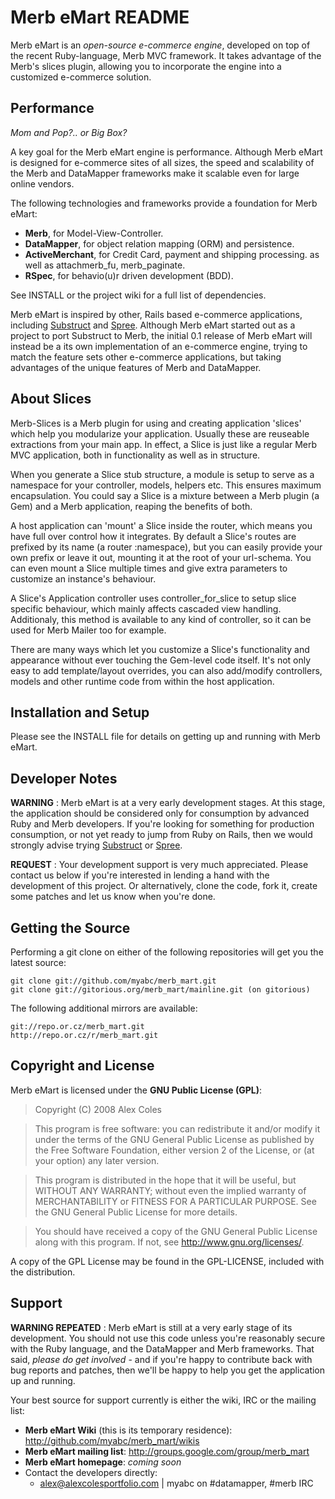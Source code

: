 Merb eMart README
=================

Merb eMart is an *open-source e-commerce engine*, developed on top of the recent
Ruby-language, Merb MVC framework. It takes advantage of the Merb's slices
plugin, allowing you to incorporate the engine into a customized e-commerce
solution.

Performance
-----------

_Mom and Pop?.. or Big Box?_

A key goal for the Merb eMart engine is performance. Although Merb eMart is 
designed for e-commerce sites of all sizes, the speed and scalability of the 
Merb and DataMapper frameworks make it scalable even for large online vendors.

The following technologies and frameworks provide a foundation for Merb eMart:

 * **Merb**, for Model-View-Controller.
 * **DataMapper**, for object relation mapping (ORM) and persistence.
 * **ActiveMerchant**, for Credit Card, payment and shipping processing.
   as well as attachmerb\_fu, merb\_paginate.
 * **RSpec**, for behavio(u)r driven development (BDD).

See INSTALL or the project wiki for a full list of dependencies.

Merb eMart is inspired by other, Rails based e-commerce applications, including
[Substruct][substruct] and [Spree][spree]. Although Merb eMart started out as a
project to port Substruct to Merb, the initial 0.1 release of Merb eMart will
instead be a its own implementation of an e-commerce engine, trying to match
the feature sets other e-commerce applications, but taking advantages of the
unique features of Merb and DataMapper.

About Slices
------------

Merb-Slices is a Merb plugin for using and creating application 'slices' which
help you modularize your application. Usually these are reuseable extractions
from your main app. In effect, a Slice is just like a regular Merb MVC
application, both in functionality as well as in structure.

When you generate a Slice stub structure, a module is setup to serve as a
namespace for your controller, models, helpers etc. This ensures maximum
encapsulation. You could say a Slice is a mixture between a Merb plugin (a
Gem) and a Merb application, reaping the benefits of both.

A host application can 'mount' a Slice inside the router, which means you have
full over control how it integrates. By default a Slice's routes are prefixed
by its name (a router :namespace), but you can easily provide your own prefix
or leave it out, mounting it at the root of your url-schema. You can even
mount a Slice multiple times and give extra parameters to customize an
instance's behaviour.

A Slice's Application controller uses controller\_for\_slice to setup slice
specific behaviour, which mainly affects cascaded view handling. Additionaly,
this method is available to any kind of controller, so it can be used for
Merb Mailer too for example.

There are many ways which let you customize a Slice's functionality and
appearance without ever touching the Gem-level code itself. It's not only easy
to add template/layout overrides, you can also add/modify controllers, models
and other runtime code from within the host application.

Installation and Setup
----------------------

Please see the INSTALL file for details on getting up and running with Merb eMart.

Developer Notes
---------------

**WARNING** : Merb eMart is at a very early development stages. At this stage, 
the application should be considered only for consumption by advanced Ruby and
Merb developers. If you're looking for something for production consumption,
or not yet ready to jump from Ruby on Rails, then we would strongly advise 
trying [Substruct][substruct] or [Spree][spree].

**REQUEST** : Your development support is very much appreciated. Please 
contact us below if you're interested in lending a hand with the development 
of this project. Or alternatively, clone the code, fork it, create some
patches and let us know when you're done.

Getting the Source
------------------

Performing a git clone on either of the following repositories will get you 
the latest source:

    git clone git://github.com/myabc/merb_mart.git
    git clone git://gitorious.org/merb_mart/mainline.git (on gitorious)

The following additional mirrors are available:

    git://repo.or.cz/merb_mart.git
    http://repo.or.cz/r/merb_mart.git

Copyright and License
---------------------

Merb eMart is licensed under the **GNU Public License (GPL)**:

   > Copyright (C) 2008  Alex Coles

   > This program is free software: you can redistribute it and/or modify
   > it under the terms of the GNU General Public License as published by
   > the Free Software Foundation, either version 2 of the License, or
   > (at your option) any later version.

   > This program is distributed in the hope that it will be useful,
   > but WITHOUT ANY WARRANTY; without even the implied warranty of
   > MERCHANTABILITY or FITNESS FOR A PARTICULAR PURPOSE.  See the
   > GNU General Public License for more details.

   > You should have received a copy of the GNU General Public License
   > along with this program.  If not, see <http://www.gnu.org/licenses/>.

A copy of the GPL License may be found in the GPL-LICENSE, included with
the distribution.

Support
-------

**WARNING REPEATED** : Merb eMart is still at a very early stage of its 
development. You should not use this code unless you're reasonably secure with 
the Ruby language, and the DataMapper and Merb frameworks. That said, _please 
do get involved_ - and if you're happy to contribute back with bug reports and 
patches, then we'll be happy to help you get the application up and running.

Your best source for support currently is either the wiki, IRC or the mailing
list:

 * **Merb eMart Wiki** (this is its temporary residence):
    http://github.com/myabc/merb_mart/wikis
 * **Merb eMart mailing list**:
    <http://groups.google.com/group/merb_mart>
 * **Merb eMart homepage**: _coming soon_
 * Contact the developers directly:
    - <alex@alexcolesportfolio.com> | myabc on #datamapper, #merb IRC

[substruct]:http://code.google.com/p/substruct/ "Substruct e-commerce project"
[spree]:http://spreehq.org/ "Spree Online Commerce for Ruby on Rails"
